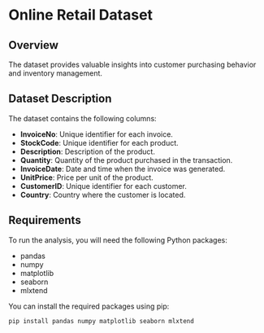# Online Retail Dataset

## Overview
The dataset provides valuable insights into customer purchasing behavior and inventory management.

## Dataset Description
The dataset contains the following columns:

- **InvoiceNo**: Unique identifier for each invoice.
- **StockCode**: Unique identifier for each product.
- **Description**: Description of the product.
- **Quantity**: Quantity of the product purchased in the transaction.
- **InvoiceDate**: Date and time when the invoice was generated.
- **UnitPrice**: Price per unit of the product.
- **CustomerID**: Unique identifier for each customer.
- **Country**: Country where the customer is located.

## Requirements
To run the analysis, you will need the following Python packages:
- pandas
- numpy
- matplotlib
- seaborn
- mlxtend

You can install the required packages using pip:
```bash
pip install pandas numpy matplotlib seaborn mlxtend
